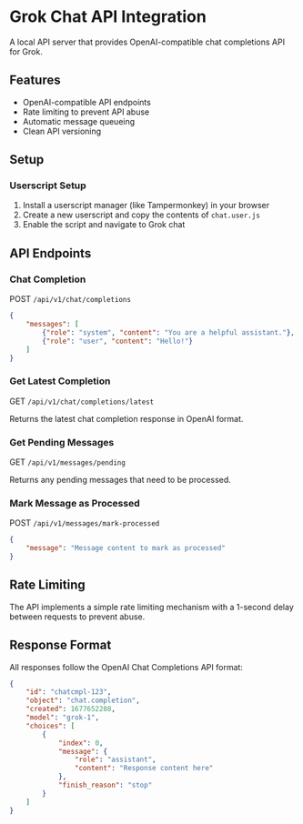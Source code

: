 # Grok Chat API Integration

A local API server that provides OpenAI-compatible chat completions API for Grok.

## Features

- OpenAI-compatible API endpoints
- Rate limiting to prevent API abuse
- Automatic message queueing
- Clean API versioning

## Setup

### Userscript Setup

1. Install a userscript manager (like Tampermonkey) in your browser
2. Create a new userscript and copy the contents of `chat.user.js`
3. Enable the script and navigate to Grok chat

## API Endpoints

### Chat Completion

POST `/api/v1/chat/completions`
```json
{
    "messages": [
        {"role": "system", "content": "You are a helpful assistant."},
        {"role": "user", "content": "Hello!"}
    ]
}
```

### Get Latest Completion

GET `/api/v1/chat/completions/latest`

Returns the latest chat completion response in OpenAI format.

### Get Pending Messages

GET `/api/v1/messages/pending`

Returns any pending messages that need to be processed.

### Mark Message as Processed

POST `/api/v1/messages/mark-processed`
```json
{
    "message": "Message content to mark as processed"
}
```

## Rate Limiting

The API implements a simple rate limiting mechanism with a 1-second delay between requests to prevent abuse.

## Response Format

All responses follow the OpenAI Chat Completions API format:

```json
{
    "id": "chatcmpl-123",
    "object": "chat.completion",
    "created": 1677652288,
    "model": "grok-1",
    "choices": [
        {
            "index": 0,
            "message": {
                "role": "assistant",
                "content": "Response content here"
            },
            "finish_reason": "stop"
        }
    ]
}
```
